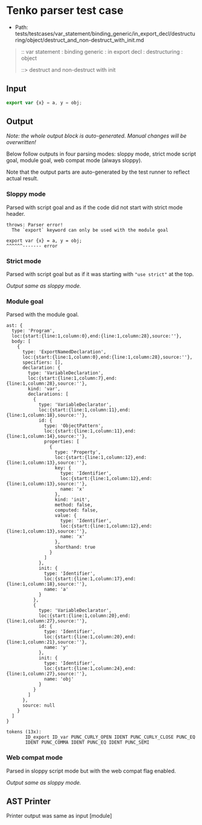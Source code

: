# Tenko parser test case

- Path: tests/testcases/var_statement/binding_generic/in_export_decl/destructuring/object/destruct_and_non-destruct_with_init.md

> :: var statement : binding generic : in export decl : destructuring : object
>
> ::> destruct and non-destruct with init

## Input

`````js
export var {x} = a, y = obj;
`````

## Output

_Note: the whole output block is auto-generated. Manual changes will be overwritten!_

Below follow outputs in four parsing modes: sloppy mode, strict mode script goal, module goal, web compat mode (always sloppy).

Note that the output parts are auto-generated by the test runner to reflect actual result.

### Sloppy mode

Parsed with script goal and as if the code did not start with strict mode header.

`````
throws: Parser error!
  The `export` keyword can only be used with the module goal

export var {x} = a, y = obj;
^^^^^^------- error
`````

### Strict mode

Parsed with script goal but as if it was starting with `"use strict"` at the top.

_Output same as sloppy mode._

### Module goal

Parsed with the module goal.

`````
ast: {
  type: 'Program',
  loc:{start:{line:1,column:0},end:{line:1,column:28},source:''},
  body: [
    {
      type: 'ExportNamedDeclaration',
      loc:{start:{line:1,column:0},end:{line:1,column:28},source:''},
      specifiers: [],
      declaration: {
        type: 'VariableDeclaration',
        loc:{start:{line:1,column:7},end:{line:1,column:28},source:''},
        kind: 'var',
        declarations: [
          {
            type: 'VariableDeclarator',
            loc:{start:{line:1,column:11},end:{line:1,column:18},source:''},
            id: {
              type: 'ObjectPattern',
              loc:{start:{line:1,column:11},end:{line:1,column:14},source:''},
              properties: [
                {
                  type: 'Property',
                  loc:{start:{line:1,column:12},end:{line:1,column:13},source:''},
                  key: {
                    type: 'Identifier',
                    loc:{start:{line:1,column:12},end:{line:1,column:13},source:''},
                    name: 'x'
                  },
                  kind: 'init',
                  method: false,
                  computed: false,
                  value: {
                    type: 'Identifier',
                    loc:{start:{line:1,column:12},end:{line:1,column:13},source:''},
                    name: 'x'
                  },
                  shorthand: true
                }
              ]
            },
            init: {
              type: 'Identifier',
              loc:{start:{line:1,column:17},end:{line:1,column:18},source:''},
              name: 'a'
            }
          },
          {
            type: 'VariableDeclarator',
            loc:{start:{line:1,column:20},end:{line:1,column:27},source:''},
            id: {
              type: 'Identifier',
              loc:{start:{line:1,column:20},end:{line:1,column:21},source:''},
              name: 'y'
            },
            init: {
              type: 'Identifier',
              loc:{start:{line:1,column:24},end:{line:1,column:27},source:''},
              name: 'obj'
            }
          }
        ]
      },
      source: null
    }
  ]
}

tokens (13x):
       ID_export ID_var PUNC_CURLY_OPEN IDENT PUNC_CURLY_CLOSE PUNC_EQ
       IDENT PUNC_COMMA IDENT PUNC_EQ IDENT PUNC_SEMI
`````


### Web compat mode

Parsed in sloppy script mode but with the web compat flag enabled.

_Output same as sloppy mode._

## AST Printer

Printer output was same as input [module]
